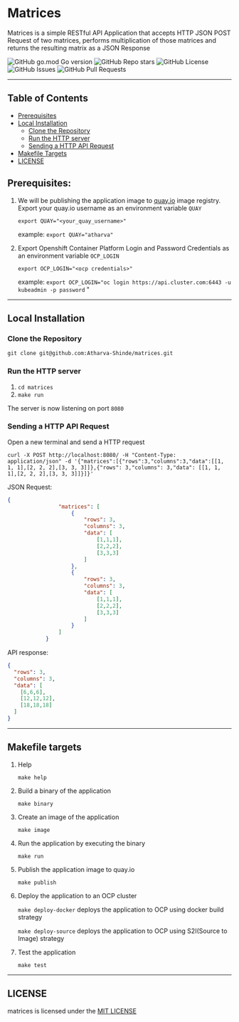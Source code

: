 # Matrices
Matrices is a simple RESTful API Application that accepts HTTP JSON POST Request of two matrices, performs multiplication of those matrices and returns the resulting matrix as a JSON Response

![GitHub go.mod Go version](https://img.shields.io/github/go-mod/go-version/atharva-shinde/matrices)
![GitHub Repo stars](https://img.shields.io/github/stars/atharva-shinde/matrices?style=flat)
![GitHub License](https://img.shields.io/github/license/atharva-shinde/matrices?style=flat)
![GitHub Issues](https://img.shields.io/github/issues/atharva-shinde/matrices)
![GitHub Pull Requests](https://img.shields.io/github/issues-pr/atharva-shinde/matrices)


---

## Table of Contents
- [Prerequisites](#prerequisites)
- [Local Installation](#local-installation)
    - [Clone  the Repository](#clone-the-repository)
    - [Run the HTTP server](#run-the-http-server)
    - [Sending a HTTP API Request](#sending-n-http-api-request)
- [Makefile Targets](#makefile-targets)
- [LICENSE](#license)



## Prerequisites:
1. We will be publishing the application image to [quay.io](https://quay.io) image registry. Export your quay.io username as an environment variable `QUAY`
    
    `export QUAY="<your_quay_username>"`

    example: `export QUAY="atharva"`

2. Export Openshift Container Platform Login and Password Credentials as an environment variable `OCP_LOGIN`

    `export OCP_LOGIN="<ocp credentials>"`
    
    example: `export OCP_LOGIN="oc login https://api.cluster.com:6443 -u kubeadmin -p password`
"

---

## Local Installation

### Clone the Repository
`git clone git@github.com:Atharva-Shinde/matrices.git`

### Run the HTTP server

1. `cd matrices`
2. `make run`

The server is now listening on port `8080` 

### Sending a HTTP API Request
Open a new terminal and send a HTTP request

```
curl -X POST http://localhost:8080/ -H "Content-Type: application/json" -d '{"matrices":[{"rows":3,"columns":3,"data":[[1, 1, 1],[2, 2, 2],[3, 3, 3]]},{"rows": 3,"columns": 3,"data": [[1, 1, 1],[2, 2, 2],[3, 3, 3]]}]}'
```

JSON Request:
```json
{
				"matrices": [
					{
						"rows": 3,
						"columns": 3,
						"data": [
							[1,1,1],
							[2,2,2],
							[3,3,3]
						]
					},
					{
						"rows": 3,
						"columns": 3,
						"data": [
							[1,1,1],
							[2,2,2],
							[3,3,3]
						]
					}
				]
			}
```

API response:
```json
{
  "rows": 3,
  "columns": 3,
  "data": [
    [6,6,6],
    [12,12,12],
    [18,18,18]
  ]
}
```

---

## Makefile targets

1. Help

    `make help`

2. Build a binary of the application

    `make binary`

3. Create an image of the application

    `make image`

4. Run the application by executing the binary

    `make run`

5. Publish the application image to quay.io

    `make publish`

6. Deploy the application to an OCP cluster

    `make deploy-docker` deploys the application to OCP using docker build strategy

    `make deploy-source` deploys the application to OCP using S2I(Source to Image) strategy

7. Test the application

    `make test` 

---

## LICENSE

matrices is licensed under the [MIT LICENSE](https://github.com/Atharva-Shinde/matrices/blob/main/LICENSE)